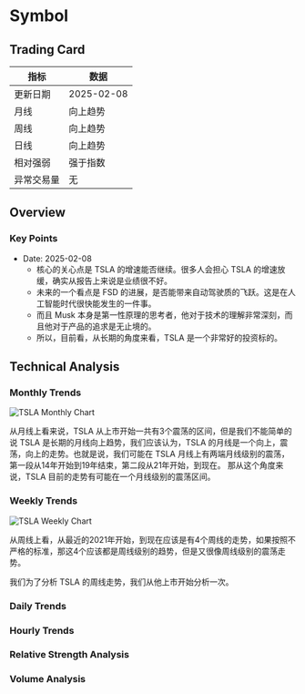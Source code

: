 # Symbol

## Trading Card

| 指标       | 数据       |
|------------|------------|
| 更新日期   | 2025-02-08 |
| 月线       | 向上趋势   |
| 周线       | 向上趋势   |
| 日线       | 向上趋势   |
| 相对强弱   | 强于指数   |
| 异常交易量 | 无         |

## Overview

### Key Points

- Date: 2025-02-08
  - 核心的关心点是 TSLA 的增速能否继续。很多人会担心 TSLA 的增速放缓，确实从报告上来说是业绩很不好。 
  - 未来的一个看点是 FSD 的进展，是否能带来自动驾驶质的飞跃。这是在人工智能时代很快能发生的一件事。
  - 而且 Musk 本身是第一性原理的思考者，他对于技术的理解非常深刻，而且他对于产品的追求是无止境的。
  - 所以，目前看，从长期的角度来看，TSLA 是一个非常好的投资标的。


## Technical Analysis


### Monthly Trends

![TSLA Monthly Chart](https://www.tradingview.com/x/W3yH0fIP/)

从月线上看来说，TSLA 从上市开始一共有3个震荡的区间，但是我们不能简单的说 TSLA 是长期的月线向上趋势，我们应该认为，TSLA 的月线是一个向上，震荡，向上的走势。也就是说，我们可能在 TSLA 月线上有两端月线级别的震荡，第一段从14年开始到19年结束，第二段从21年开始，到现在。
那从这个角度来说，TSLA 目前的走势有可能在一个月线级别的震荡区间。

### Weekly Trends

![TSLA Weekly Chart](https://www.tradingview.com/x/Z6St1bcG/)

从周线上看，从最近的2021年开始，到现在应该是有4个周线的走势，如果按照不严格的标准，那这4个应该都是周线级别的趋势，但是又很像周线级别的震荡走势。

我们为了分析 TSLA 的周线走势，我们从他上市开始分析一次。



### Daily Trends

### Hourly Trends

### Relative Strength Analysis

### Volume Analysis